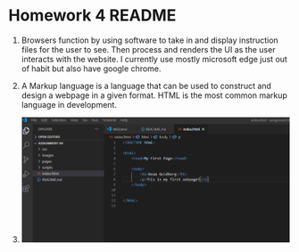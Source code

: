 # Homework 4 README

1. Browsers function by using software to take in and display instruction files for the user to see. Then process and renders the UI as the user interacts with the website.
   I currently use mostly microsoft edge just out of habit but also have google chrome.

2. A Markup language is a language that can be used to construct and design a webpage in a given format. HTML is the most common markup language in development.

3. ![Screenshot of Visual Studio](./images/first-webpage-screenshot.png)